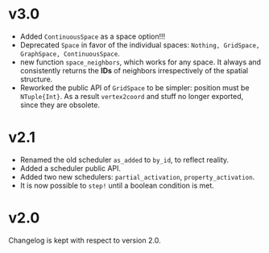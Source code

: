 # v3.0
* Added `ContinuousSpace` as a space option!!!
* Deprecated `Space` in favor of the individual spaces: `Nothing, GridSpace, GraphSpace, ContinuousSpace`.
* new function `space_neighbors`, which works for any space. It always and consistently returns the **IDs** of neighbors irrespectively
  of the spatial structure.
* Reworked the public API of `GridSpace` to be simpler: position must be `NTuple{Int}`. As a result `vertex2coord` and stuff no longer exported, since they are obsolete.

# v2.1
* Renamed the old scheduler `as_added` to `by_id`, to reflect reality.
* Added a scheduler public API.
* Added two new schedulers: `partial_activation`, `property_activation`.
* It is now possible to `step!` until a boolean condition is met.
# v2.0
Changelog is kept with respect to version 2.0.
